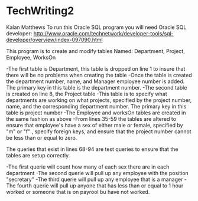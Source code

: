 # TechWriting2
Kalan Matthews
To run this Oracle SQL program you will need Oracle SQL developer: http://www.oracle.com/technetwork/developer-tools/sql-developer/overview/index-097090.html

This program is to create and modify tables Named: Department, Project, Employee, WorksOn

-The first table is Department, this table is dropped on line 1 to insure that there will be no problems when creating the table
-Once the table is created the department number, name, and Manager employee number is added. The primary key in this table is the department number.
-The second table is created on line 8, the Project table
-This table is to specify what departments are working on what projects, specified by the project number, name, and the corresponding department number. The primary key in this table is project number
-The Employee and worksOn tables are created in the same fashion as above
-From lines 35-59 the tables are altered to ensure that employee's have a sex of either male or female, specified by "m" or "f" , specify foreign keys, and ensure that the project number cannot be less than or equal to zero.

The queries that exist in lines 68-94 are test queries to ensure that the tables are setup correctly.

-The first querie will count how many of each sex there are in each department
-The second querie will pull up any employee with the position "secretary"
-The third querie will pull up any employee that is a manager
-The fourth querie will pull up anyone that has less than or equal to 1 hour worked or someone that is on payrool bu have not worked.
